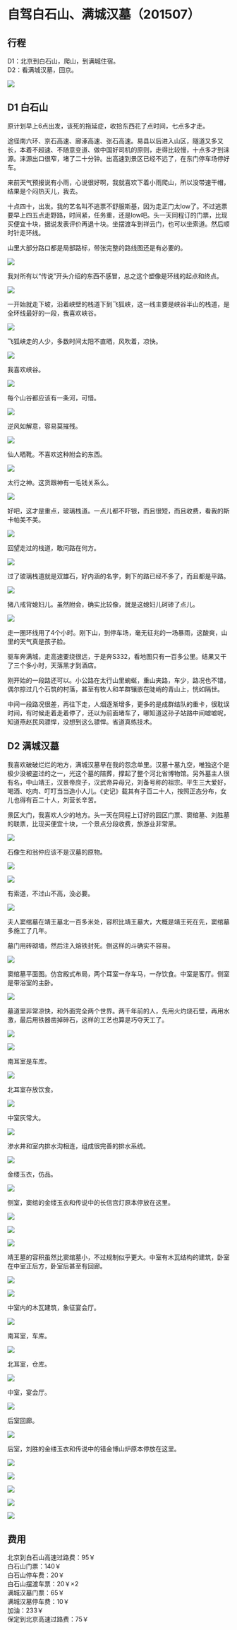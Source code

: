 # 自驾白石山、满城汉墓（201507）


## 行程

D1：北京到白石山，爬山，到满城住宿。  
D2：看满城汉墓，回京。

![](http://pic.yupoo.com/leninlee/EPZaPbLj/medish.jpg)

## D1 白石山

原计划早上6点出发，该死的拖延症，收拾东西花了点时间，七点多才走。

途径南六环、京石高速、廊涿高速、张石高速。易县以后进入山区，隧道又多又长，本着不超速、不随意变道、做中国好司机的原则，走得比较慢，十点多才到涞源。涞源出口很窄，堵了二十分钟。出高速到景区已经不远了，在东门停车场停好车。

来前天气预报说有小雨，心说很好啊，我就喜欢下着小雨爬山，所以没带速干帽，结果是个闷热天儿，我去。

十点四十，出发。我的艺名叫不逃票不舒服斯基，因为走正门太low了。不过逃票要早上四五点走野路，时间紧，任务重，还是low吧。头一天同程订的门票，比现买便宜十块，据说发表评价再退十块。坐摆渡车到祥云门，也可以坐索道。然后顺时针走环线。

山里大部分路口都是局部路标，带张完整的路线图还是有必要的。

![](http://pic.yupoo.com/leninlee/EPZaP9T6/medish.jpg)

我对所有以“传说”开头介绍的东西不感冒，总之这个塑像是环线的起点和终点。

![](http://pic.yupoo.com/leninlee/EPZaPQq7/medish.jpg)

一开始就走下坡，沿着峡壁的栈道下到飞狐峡，这一线主要是峡谷半山的栈道，是全环线最好的一段，我喜欢峡谷。

![](http://pic.yupoo.com/leninlee/EPZaQQZj/medish.jpg)

飞狐峡走的人少，多数时间太阳不直晒，风吹着，凉快。

![](http://pic.yupoo.com/leninlee/EPZaRttP/medish.jpg)

我喜欢峡谷。

![](http://pic.yupoo.com/leninlee/EPZaRYSZ/medish.jpg)

每个山谷都应该有一条河，可惜。

![](http://pic.yupoo.com/leninlee/EPZaSCeW/medish.jpg)

逆风如解意，容易莫摧残。

![](http://pic.yupoo.com/leninlee/EPZaT6Td/medish.jpg)

仙人晒靴。不喜欢这种附会的东西。

![](http://pic.yupoo.com/leninlee/EPZaTCqU/medish.jpg)

太行之神。这货跟神有一毛钱关系么。

![](http://pic.yupoo.com/leninlee/EPZaULWh/medish.jpg)

好吧，这才是重点，玻璃栈道。一点儿都不吓银，而且很短，而且收费，看我的斯卡帕美不美。

![](http://pic.yupoo.com/leninlee/EPZaV9pl/medish.jpg)

回望走过的栈道，敢问路在何方。

![](http://pic.yupoo.com/leninlee/EPZaVIyf/medish.jpg)

过了玻璃栈道就是双雄石，好内涵的名字，剩下的路已经不多了，而且都是平路。

![](http://pic.yupoo.com/leninlee/EPZaW6zQ/medish.jpg)

猪八戒背媳妇儿。虽然附会，确实比较像，就是这媳妇儿砢碜了点儿。

![](http://pic.yupoo.com/leninlee/EPZaWrFX/medish.jpg)

走一圈环线用了4个小时。刚下山，到停车场，毫无征兆的一场暴雨，这酸爽，山里的天气真是孩子脸。

驱车奔满城，走高速要绕很远，于是奔S332，看地图只有一百多公里。结果又干了三个多小时，天落黑才到酒店。

刚开始的一段路还可以。小公路在太行山里蜿蜒，重山夹路，车少，路况也不错，偶尔掠过几个石筑的村落，甚至有牧人和羊群镶嵌在陡峭的青山上，恍如隔世。

中间一段路况很差，再往下走，人烟逐渐增多，更多的是成群结队的重卡，很耽误时间，有时候走着走着停了，还以为前面堵车了，哪知道这孙子站路中间嘘嘘呢，知道燕赵民风骠悍，没想到这么骠悍。省道真练技术。

## D2 满城汉墓

我喜欢破破烂烂的地方，满城汉墓早在我的怨念单里。汉墓十墓九空，唯独这个是极少没被盗过的之一，光这个墓的陪葬，撑起了整个河北省博物馆。另外墓主人很有名，中山靖王，汉景帝庶子，汉武帝异母兄，刘备号称的祖宗。平生三大爱好，喝酒、吃肉、叮叮当当造小人儿。《史记》载其有子百二十人，按照正态分布，女儿也得有百二十人，刘营长辛苦。

景区大门，我喜欢人少的地方。头一天在同程上订好的园区门票、窦绾墓、刘胜墓的联票，比现买便宜十块，一个景点分段收费，旅游业非常黑。

![](http://pic.yupoo.com/leninlee/EPZaXBGL/medish.jpg)

石像生和翁仲应该不是汉墓的原物。

![](http://pic.yupoo.com/leninlee/EPZaYlwl/medish.jpg)

![](http://pic.yupoo.com/leninlee/EPZaZDpx/medish.jpg)

有索道，不过山不高，没必要。

![](http://pic.yupoo.com/leninlee/EPZaZRzF/medish.jpg)

夫人窦绾墓在靖王墓北一百多米处，容积比靖王墓大，大概是靖王死在先，窦绾墓多施工了几年。

墓门用砖砌墙，然后注入熔铁封死。倒这样的斗确实不容易。

![](http://pic.yupoo.com/leninlee/EPZb03TW/medish.jpg)

窦绾墓平面图。仿宫殿式布局，两个耳室一存车马，一存饮食。中室是客厅。侧室是带浴室的主卧。

![](http://pic.yupoo.com/leninlee/EPZb1g5N/medish.jpg)

墓道里非常凉快，和外面完全两个世界。两千年前的人，先用火灼烧石壁，再用水激，最后用铁器凿掉碎石，这样的工艺也算是巧夺天工了。

![](http://pic.yupoo.com/leninlee/EPZb0yci/medish.jpg)

![](http://pic.yupoo.com/leninlee/EPZb1xhm/medish.jpg)

南耳室是车库。

![](http://pic.yupoo.com/leninlee/EPZb1hLc/medish.jpg)

北耳室存放饮食。

![](http://pic.yupoo.com/leninlee/EPZb1D6u/medish.jpg)

中室灰常大。

![](http://pic.yupoo.com/leninlee/EPZb2wJB/medish.jpg)

渗水井和室内排水沟相连，组成很完善的排水系统。

![](http://pic.yupoo.com/leninlee/EPZb2QMD/medish.jpg)

金缕玉衣，仿品。

![](http://pic.yupoo.com/leninlee/EPZb2Xv0/medish.jpg)

侧室，窦绾的金缕玉衣和传说中的长信宫灯原本停放在这里。

![](http://pic.yupoo.com/leninlee/EPZb4Cio/medish.jpg)

![](http://pic.yupoo.com/leninlee/EPZb3VxW/medish.jpg)

![](http://pic.yupoo.com/leninlee/EPZb5bS7/medish.jpg)

靖王墓的容积虽然比窦绾墓小，不过规制似乎更大。中室有木瓦结构的建筑，卧室在中室正后方，卧室后甚至有回廊。

![](http://pic.yupoo.com/leninlee/EPZb5kuE/medish.jpg)

![](http://pic.yupoo.com/leninlee/EPZb5mdJ/medish.jpg)

中室内的木瓦建筑，象征宴会厅。

![](http://pic.yupoo.com/leninlee/EPZb6jdy/medish.jpg)

南耳室，车库。

![](http://pic.yupoo.com/leninlee/EPZb6jdy/medish.jpg)

北耳室，仓库。

![](http://pic.yupoo.com/leninlee/EPZb72EZ/medish.jpg)

中室，宴会厅。

![](http://pic.yupoo.com/leninlee/EPZb76pe/medish.jpg)

后室回廊。

![](http://pic.yupoo.com/leninlee/EPZb7LbK/medish.jpg)

后室，刘胜的金缕玉衣和传说中的错金博山炉原本停放在这里。

![](http://pic.yupoo.com/leninlee/EPZb86WF/medish.jpg)

![](http://pic.yupoo.com/leninlee/EPZb9vvc/medish.jpg)

![](http://pic.yupoo.com/leninlee/EPZbafBF/medish.jpg)

![](http://pic.yupoo.com/leninlee/EPZbaC0C/medish.jpg)

![](http://pic.yupoo.com/leninlee/EPZbb7dQ/medish.jpg)

## 费用

北京到白石山高速过路费：95￥  
白石山门票：140￥  
白石山停车费：20￥  
白石山摆渡车票：20￥×2  
满城汉墓门票：65￥  
满城汉墓停车费：10￥  
加油：233￥  
保定到北京高速过路费：75￥  

